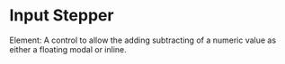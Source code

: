 # Input Stepper

Element: A control to allow the adding subtracting of a numeric value as either a floating modal or inline.

